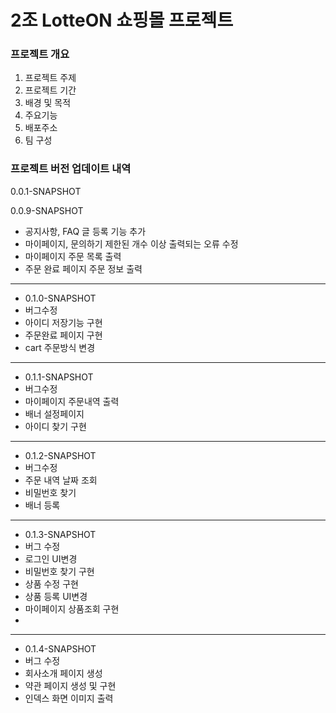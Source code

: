 # 2조 LotteON 쇼핑몰 프로젝트

### 프로젝트 개요

1) 프로젝트 주제
2) 프로젝트 기간
3) 배경 및 목적
4) 주요기능
5) 배포주소
6) 팀 구성

### 프로젝트 버전 업데이트 내역

0.0.1-SNAPSHOT

0.0.9-SNAPSHOT
- 공지사항, FAQ 글 등록 기능 추가
- 마이페이지, 문의하기 제한된 개수 이상 출력되는 오류 수정
- 마이페이지 주문 목록 출력
- 주문 완료 페이지 주문 정보 출력

------------------------------------------------------

- 0.1.0-SNAPSHOT
- 버그수정
- 아이디 저장기능 구현
- 주문완료 페이지 구현
- cart 주문방식 변경
--------------------------------------------------------

- 0.1.1-SNAPSHOT
- 버그수정
- 마이페이지 주문내역 출력
- 배너 설정페이지
- 아이디 찾기 구현
--------------------------------------------------------

- 0.1.2-SNAPSHOT
- 버그수정
- 주문 내역 날짜 조회
- 비밀번호 찾기
- 배너 등록

--------------------------------------------------------

- 0.1.3-SNAPSHOT
- 버그 수정
- 로그인 UI변경
- 비밀번호 찾기 구현
- 상품 수정 구현
- 상품 등록 UI변경
- 마이페이지 상품조회 구현
- 
 --------------------------------------------------------

- 0.1.4-SNAPSHOT
- 버그 수정
- 회사소개 페이지 생성
- 약관 페이지 생성 및 구현
- 인덱스 화면 이미지 출력


